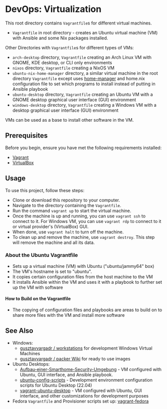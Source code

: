 # DevOps: Virtualization

This root directory contains `Vagrantfile`s for different virtual machines.

- `Vagrantfile` in root directory - creates an Ubuntu virtual machine (VM) with Ansible and some Nix packages installed.

Other Directories with `Vagrantfile`s for different types of VMs:

- `arch-desktop` directory, `Vagrantfile` creating an Arch Linux VM with GNOME, KDE desktop, or CLI only environments
- `nixos` directory, `Vagrantfile` creating a NixOS VM
- `ubuntu-nix-home-manager` directory, a similar virtual machine in the root directory `Vagrantfile` except uses [home-manager](https://github.com/nix-community/home-manager) and home.nix configuration file to set which programs to install instead of putting in Ansible playbook
- `ubuntu-desktop` directory, `Vagrantfile` creating an Ubuntu VM with a GNOME desktop graphical user interface (GUI) environment
- `windows-desktop` directory, `Vagrantfile` creating a Windows VM with a desktop graphical user interface (GUI) environment

VMs can be used as a base to install other software in the VM.

## Prerequisites

Before you begin, ensure you have met the following requirements installed:

- [Vagrant](https://www.vagrantup.com/)
- [VirtualBox](https://www.virtualbox.org/)

## Usage

To use this project, follow these steps:

- Clone or download this repository to your computer.
- Navigate to the directory containing the `Vagrantfile`.
- Run the command `vagrant up` to start the virtual machine.
- Once the machine is up and running, you can use `vagrant ssh` to connect to it. For Windows VM, you can use `vagrant rdp` to connect to it or virtual provider's (VirtualBox) GUI.
- When done, use `vagrant halt` to turn off the machine.
- To clean up and remove the machine, use `vagrant destroy`. This step will remove the machine and all its data.

### About the Ubuntu Vagrantfile

- Sets up a virtual machine (VM) with Ubuntu ("ubuntu/jammy64" box)
- The VM's hostname is set to "ubuntu".
- It copies certain configuration files from the host machine to the VM
- It installs Ansible within the VM and uses it with a playbook to further set up the VM with software

#### How to Build on the Vagrantfile

- The copying of configuration files and playbooks are areas to build on to share more files with the VM and install more software

## See Also

- Windows:
  - [gusztavvargadr / workstations](https://github.com/gusztavvargadr/workstations) for development Windows Virtual Machines
  - [gusztavvargadr / packer Wiki](https://github.com/gusztavvargadr/packer/wiki) for ready to use images
- Ubuntu Desktops:
  - [Aufbau-einer-Smarthome-Security-Umgebung](https://github.com/Simon-Str/Aufbau-einer-Smarthome-Security-Umgebung) - VM configured with Ubuntu, GUI interface, and Ansible playbook.
  - [ubuntu-config-scripts](https://github.com/yaphott/ubuntu-config-scripts) - Development environment configuration scripts for Ubuntu Desktop (22.04)
  - [vagrant-ubuntu-desktop](https://github.com/Emna-Cheniour/vagrant-ubuntu-desktop/tree/main) - VM configured with Ubuntu, GUI interface, and other customizations for development purposes
- Fedora `Vagrantfile` and Provisioner scripts set up: [vagrant-fedora](https://github.com/baroxx/vagrant-fedora)
